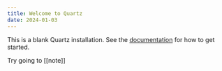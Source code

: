 ```yaml
---
title: Welcome to Quartz
date: 2024-01-03
---
```


This is a blank Quartz installation.
See the [documentation](https://quartz.jzhao.xyz) for how to get started.

Try going to [[note]]
